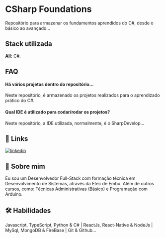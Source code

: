 
# CSharp Foundations

Repositório para armazenar os fundamentos aprendidos do C#, desde o básico ao avançado...

## Stack utilizada

**All:** C#.

## FAQ

#### Há vários projetos dentro do repositório...

Neste repositório, é armazenado os projetos realizados para o aprendizado prático do C#.

#### Qual IDE é utilizado para codar/rodar os projetos?

Neste repositório, a IDE utilizada, normalmente, é o SharpDevelop...

## 🔗 Links
[![linkedin](https://img.shields.io/badge/linkedin-0A66C2?style=for-the-badge&logo=linkedin&logoColor=white)](https://www.linkedin.com/in/jhonnysantosvm/)

## 🚀 Sobre mim
Eu sou um Desenvolvedor Full-Stack com formação técnica em Desenvolvimento de Sistemas, através da Etec de Embu. Além de outros cursos, como: Técnicas Administrativas (Básico) e Programação com Arduino.

## 🛠 Habilidades
Javascript, TypeScript, Python & C# | ReactJs, React-Native & NodeJs | MySql, MongoDB & FireBase | Git & Github...
